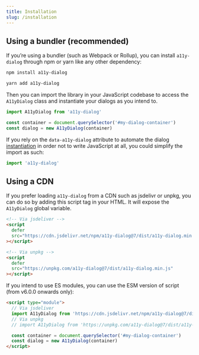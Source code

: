```yaml
---
title: Installation
slug: /installation
---
```


## Using a bundler (recommended)

If you’re using a bundler (such as Webpack or Rollup), you can install `a11y-dialog` through npm or yarn like any other dependency:

```sh
npm install a11y-dialog
```

```sh
yarn add a11y-dialog
```

Then you can import the library in your JavaScript codebase to access the `A11yDialog` class and instantiate your dialogs as you intend to.

```js
import A11yDialog from 'a11y-dialog'

const container = document.querySelector('#my-dialog-container')
const dialog = new A11yDialog(container)
```

If you rely on the `data-a11y-dialog` attribute to automate the dialog [instantiation](usage.instantiation.md) in order not to write JavaScript at all, you could simplify the import as such:

```js
import 'a11y-dialog'
```

## Using a CDN

If you prefer loading `a11y-dialog` from a CDN such as jsdelivr or unpkg, you can do so by adding this script tag in your HTML. It will expose the `A11yDialog` global variable.

```html
<!-- Via jsdeliver -->
<script
  defer
  src="https://cdn.jsdelivr.net/npm/a11y-dialog@7/dist/a11y-dialog.min.js"
></script>

<!-- Via unpkg -->
<script
  defer
  src="https://unpkg.com/a11y-dialog@7/dist/a11y-dialog.min.js"
></script>
```

If you intend to use ES modules, you can use the ESM version of script (from v6.0.0 onwards only):

```html
<script type="module">
  // Via jsdeliver
  import A11yDialog from 'https://cdn.jsdelivr.net/npm/a11y-dialog@7/dist/a11y-dialog.esm.min.js'
  // Via unpkg
  // import A11yDialog from 'https://unpkg.com/a11y-dialog@7/dist/a11y-dialog.esm.min.js'

  const container = document.querySelector('#my-dialog-container')
  const dialog = new A11yDialog(container)
</script>
```

